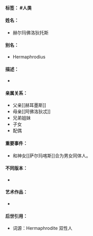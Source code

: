 #### 标签： #人类
#### 姓名：
- 赫尔玛佛洛狄托斯
#### 别名：
- Hermaphrodius
#### 描述：
- 
#### 亲属关系：
- 父亲[[赫耳墨斯]]
- 母亲[[阿佛洛狄忒]]
- 兄弟姐妹
- 子女
- 配偶
#### 重要事件：
- 和神女[[萨尔玛喀斯]]合为男女同体人。
#### 不同版本：
- 
#### 艺术作品：
- 
#### 后世引用：
- 词源：Hermaphrodite 双性人